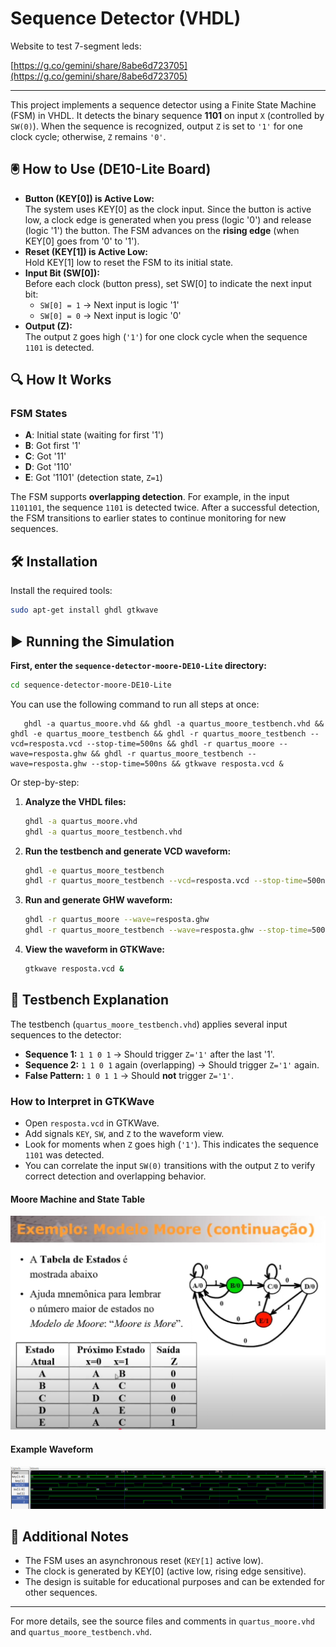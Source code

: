 # Sequence Detector (VHDL)

Website to test 7-segment leds:

[https://g.co/gemini/share/8abe6d723705](https://g.co/gemini/share/8abe6d723705)

---

This project implements a sequence detector using a Finite State Machine (FSM) in VHDL. It detects the binary sequence **1101** on input `X` (controlled by `SW(0)`). When the sequence is recognized, output `Z` is set to `'1'` for one clock cycle; otherwise, `Z` remains `'0'`.

## 🖲️ How to Use (DE10-Lite Board)

- **Button (KEY[0]) is Active Low:**  
  The system uses KEY[0] as the clock input. Since the button is active low, a clock edge is generated when you press (logic '0') and release (logic '1') the button. The FSM advances on the **rising edge** (when KEY[0] goes from '0' to '1').
- **Reset (KEY[1]) is Active Low:**  
  Hold KEY[1] low to reset the FSM to its initial state.
- **Input Bit (SW[0]):**  
  Before each clock (button press), set SW[0] to indicate the next input bit:
  - `SW[0] = 1` → Next input is logic '1'
  - `SW[0] = 0` → Next input is logic '0'
- **Output (Z):**  
  The output `Z` goes high (`'1'`) for one clock cycle when the sequence `1101` is detected.

## 🔍 How It Works

### FSM States
- **A**: Initial state (waiting for first '1')
- **B**: Got first '1'
- **C**: Got '11'
- **D**: Got '110'
- **E**: Got '1101' (detection state, `Z=1`)

The FSM supports **overlapping detection**. For example, in the input `1101101`, the sequence `1101` is detected twice. After a successful detection, the FSM transitions to earlier states to continue monitoring for new sequences.

## 🛠️ Installation

Install the required tools:
```bash
sudo apt-get install ghdl gtkwave
```

## ▶️ Running the Simulation


**First, enter the `sequence-detector-moore-DE10-Lite` directory:**
```bash
cd sequence-detector-moore-DE10-Lite
```

You can use the following command to run all steps at once:

```
   ghdl -a quartus_moore.vhd && ghdl -a quartus_moore_testbench.vhd && ghdl -e quartus_moore_testbench && ghdl -r quartus_moore_testbench --vcd=resposta.vcd --stop-time=500ns && ghdl -r quartus_moore --wave=resposta.ghw && ghdl -r quartus_moore_testbench --wave=resposta.ghw --stop-time=500ns && gtkwave resposta.vcd &
```

Or step-by-step:

1. **Analyze the VHDL files:**
   ```bash
   ghdl -a quartus_moore.vhd
   ghdl -a quartus_moore_testbench.vhd
   ```
2. **Run the testbench and generate VCD waveform:**
   ```bash
   ghdl -e quartus_moore_testbench
   ghdl -r quartus_moore_testbench --vcd=resposta.vcd --stop-time=500ns
   ```
3. **Run and generate GHW waveform:**
   ```bash
   ghdl -r quartus_moore --wave=resposta.ghw
   ghdl -r quartus_moore_testbench --wave=resposta.ghw --stop-time=500ns
   ```
4. **View the waveform in GTKWave:**
   ```bash
   gtkwave resposta.vcd &
   ```

## 🧪 Testbench Explanation

The testbench (`quartus_moore_testbench.vhd`) applies several input sequences to the detector:
- **Sequence 1:** `1 1 0 1` → Should trigger `Z='1'` after the last '1'.
- **Sequence 2:** `1 1 0 1` again (overlapping) → Should trigger `Z='1'` again.
- **False Pattern:** `1 0 1 1` → Should **not** trigger `Z='1'`.

### How to Interpret in GTKWave
- Open `resposta.vcd` in GTKWave.
- Add signals `KEY`, `SW`, and `Z` to the waveform view.
- Look for moments when `Z` goes high (`'1'`). This indicates the sequence `1101` was detected.
- You can correlate the input `SW(0)` transitions with the output `Z` to verify correct detection and overlapping behavior.

#### Moore Machine and State Table
![Example GTKWave output](./sequence-detector-moore-DE10-Lite/diagram.png)

#### Example Waveform
![Example GTKWave output](./sequence-detector-moore-DE10-Lite/wave.png)

## 📄 Additional Notes
- The FSM uses an asynchronous reset (`KEY[1]` active low).
- The clock is generated by KEY[0] (active low, rising edge sensitive).
- The design is suitable for educational purposes and can be extended for other sequences.

---

For more details, see the source files and comments in `quartus_moore.vhd` and `quartus_moore_testbench.vhd`.
